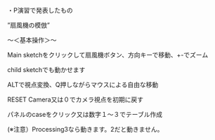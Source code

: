・P演習で発表したもの

”扇風機の模倣”

～＜基本操作＞～

Main sketchをクリックして扇風機ボタン、方向キーで移動、+-でズーム

child sketchでも動かせます

ALTで視点変換、Q押しながらマウスによる自由な移動

RESET Camera又は０でカメラ視点を初期に戻す

パネルのcaseをクリック又は数字１～３でテーブル作成

(※注意）Processing3なら動きます。2だと動きません。

